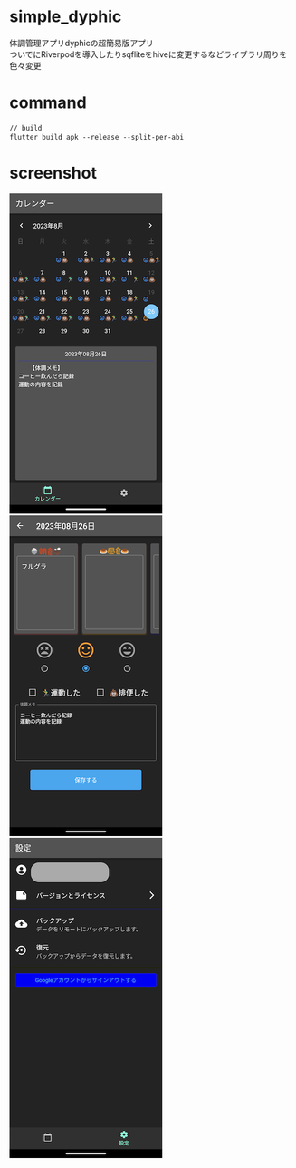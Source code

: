 # simple_dyphic
体調管理アプリdyphicの超簡易版アプリ  
ついでにRiverpodを導入したりsqfliteをhiveに変更するなどライブラリ周りを色々変更

# command
```
// build
flutter build apk --release --split-per-abi
```

# screenshot
<img src="images/01_top_page.png" /> <img src="images/02_record_page.png" /> <img src="images/03_settings_page.png" />

